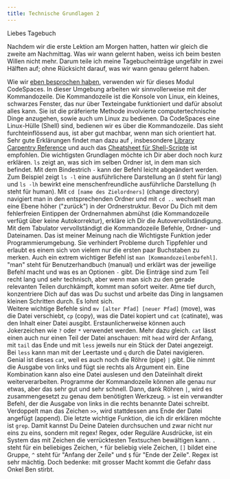 ```yaml
---
title: Technische Grundlagen 2
---
```


Liebes Tagebuch

Nachdem wir die erste Lektion am Morgen hatten, hatten wir gleich die zweite am Nachmittag.
Was wir wann gelernt haben, weiss ich beim besten Willen nicht mehr.
Darum teile ich meine Tagebucheinträge ungefähr in zwei Hälften auf; ohne Rücksicht darauf, was wir wann genau gelernt haben.

Wie wir [eben besprochen haben](https://florian896.github.io/lerntagebuch-bain/2023/02/17/tag01.html), verwenden wir für dieses Modul CodeSpaces.
In dieser Umgebung arbeiten wir sinnvollerweise mit der Kommandozeile.
Die Kommandozeile ist die Konsole von Linux, ein kleines, schwarzes Fenster, das nur über Texteingabe funktioniert und dafür absolut alles kann.
Sie ist die präferierte Methode involvierte computertechnische Dinge anzugehen, sowie auch um Linux zu bedienen.
Da CodeSpaces eine Linux-Hülle (Shell) sind, bedienen wir es über die Kommandozeile.
Das sieht furchteinflössend aus, ist aber gut machbar, wenn man sich orientiert hat.
Sehr gute Erklärungen findet man dazu auf [](librarycarpentry.org), insbesondere [Library Carpentry Reference](https://librarycarpentry.org/lc-shell/reference.html) und auch das [Cheatsheet für Shell-Scripte](https://devhints.io/bash) ist empfohlen.
Die wichtigsten Grundlagen möchte ich Dir aber doch noch kurz erklären.
```ls``` zeigt an, was sich im selben Ordner ist, in dem man sich befindet.
Mit dem Bindestrich ```-``` kann der Befehl leicht abgeändert werden.
Zum Beispiel zeigt ```ls -l``` eine ausführlichere Darstellung an (l steht für lang) und ```ls -lh``` bewirkt eine menschenfreundliche ausführliche Darstellung (h steht für human).
Mit ```cd [name des Zielordners]``` (change directory) navigiert man in den entsprechenden Ordner und mit ```cd ..``` wechselt man eine Ebene höher ("zurück") in der Ordnerstruktur.
Bevor Du Dich mit dem fehlerfreien Eintippen der Ordnernahmen abmühst (die Kommandozeile verfügt über keine Autokorrektur), erkläre ich Dir die Autovervollständigung.
Mit dem Tabulator vervollständigt die Kommandozeile Befehle, Ordner- und Dateinamen.
Das ist meiner Meinung nach die Wichtigste Funktion jeder Programmierumgebung.
Sie verhindert Probleme durch Tippfehler und erlaubt es einem sich von vielem nur die ersten paar Buchstaben zu merken.
Auch ein extrem wichtiger Befehl ist ```man [Kommandozeilenbefehl]```.
"man" steht für Benutzerhandbuch (manual) und erklärt was der jeweilige Befehl macht und was es an Optionen ```-``` gibt.
Die Einträge sind zum Teil recht lang und sehr technisch, aber wenn man sich zu den gerade relevanten Teilen durchkämpft, kommt man sofort weiter.
Atme tief durch, konzentriere Dich auf das was Du suchst und arbeite das Ding in langsamen kleinen Schritten durch. 
Es lohnt sich.  
Weitere wichtige Befehle sind ```mv [alter Pfad] [neuer Pfad]``` (move), was die Datei verschiebt, ```cp``` (copy), was die Datei kopiert und ```cat``` (catinate), was den Inhalt einer Datei ausgibt.
Erstaunlicherweise können auch Jokerzeichen wie ```?``` oder ```*``` verwendet werden.
Mehr dazu gleich.
```cat``` lässt einen auch nur einen Teil der Datei anschauen: mit ```head``` wird der Anfang, mit ```tail``` das Ende und mit ```less``` jeweils nur ein Stück der Datei angezeigt. 
Bei ```less``` kann man mit der Leertaste und ```q``` durch die Datei navigieren.
Genial ist dieses ```cat```, weil es auch noch die Röhre (pipe) ```|``` gibt.
Die nimmt die Ausgabe von links und fügt sie rechts als Argument ein.
Eine Kombination kann also eine Datei auslesen und den Dateiinhalt direkt weiterverarbeiten.
Programme der Kommandozeile können alle genau nur etwas, aber das sehr gut und sehr schnell. 
Dann, dank Röhren ```|```, wird es zusammengesetzt zu genau dem benötigten Werkzeug.
```>``` ist ein verwandter Befehl, der die Ausgabe von links in die rechts benannte Datei schreibt.
Verdoppelt man das Zeichen ```>>```, wird stattdessen ans Ende der Datei angefügt (append).
Die letzte wichtige Funktion, die ich dir erklären möchte ist ```grep```. 
Damit kannst Du Deine Dateien durchsuchen und zwar nicht nur eins zu eins, sondern mit regex!
Regex, oder Reguläre Ausdrücke, ist ein System das mit Zeichen die verrücktesten Textsuchen bewältigen kann.
```.``` steht für ein beliebiges Zeichen, ```*``` für beliebig viele Zeichen, ```[]``` bildet eine Gruppe, ```^``` steht für "Anfang der Zeile" und ```$``` für "Ende der Zeile".
Regex ist sehr mächtig.
Doch bedenke: mit grosser Macht kommt die Gefahr dass Onkel Ben stirbt.

